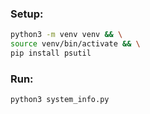### Setup:

```Bash
python3 -m venv venv && \
source venv/bin/activate && \
pip install psutil
```

### Run:

```Bash
python3 system_info.py
```